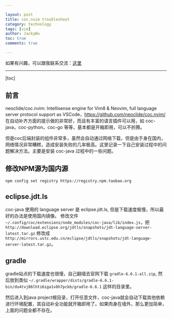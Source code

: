```yaml
---

layout: post
title: coc.nvim troubleshoot
category: technology
tags: [vim]
author: JackyWu
toc: true
comments: true

---
```


如果有兴趣，可以跟我联系交流：[这里](/contact/)

---

[toc]

## 前言

neoclide/coc.nvim: Intellisense engine for Vim8 & Neovim, full language server protocol support as VSCode，https://github.com/neoclide/coc.nvim/
在自动补齐方面的提示做的非常好，而且有丰富的语言插件可以用，如 coc-java，coc-python，coc-go 等等，基本都是开箱即用，可以不折腾。

但是coc后端封装的组件非常多，虽然会自动通过网络下载，但是由于身在国内，网络情况非常糟糕，造成安装失败的几率极高。这里记录一下自己安装过程中的问题解决方法。主要是安装 coc-java 过程中的一些问题。

## 修改NPM源为国内源

    npm config set registry https://registry.npm.taobao.org

## eclipse.jdt.ls

coc-java 使用的 language server 是 eclipse.jdt.ls, 但是下载速度极慢，所以最好的办法是使用国内镜像。
修改文件 `~/.config/coc/extensions/node_modules/coc-java/lib/index.js`，把 `http://download.eclipse.org/jdtls/snapshots/jdt-language-server-latest.tar.gz` 修改成 `http://mirrors.ustc.edu.cn/eclipse/jdtls/snapshots/jdt-language-server-latest.tar.gz`。

## gradle

gradle站点的下载速度也很慢，自己翻墙去官网下载 `gradle-6.6.1-all.zip`, 然后放到类似 `~/.gradle/wrapper/dists/gradle-6.6.1-bin/du4tvj86lhti6iga1v8h7pckb/gradle-6.6.1` 这样的目录里。

然后进入到java project根目录，打开任意文件，coc-java就会自动下载其他依赖进行环境配置，其自动补全功能就开箱即用了。如果肉身在墙外，那么更加简单，上面的问题全都不存在。
